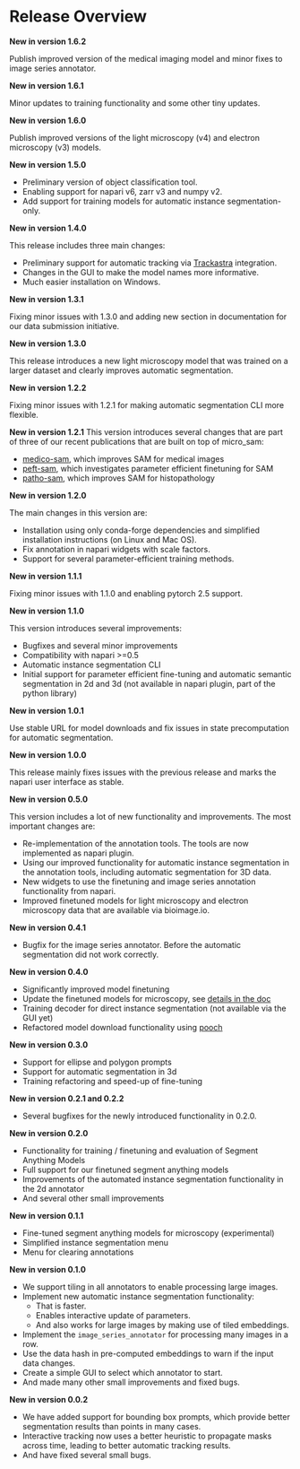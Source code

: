 # Release Overview

**New in version 1.6.2**

Publish improved version of the medical imaging model and minor fixes to image series annotator.

**New in version 1.6.1**

Minor updates to training functionality and some other tiny updates. 

**New in version 1.6.0**

Publish improved versions of the light microscopy (v4) and electron microscopy (v3) models.

**New in version 1.5.0**
- Preliminary version of object classification tool.
- Enabling support for napari v6, zarr v3 and numpy v2.
- Add support for training models for automatic instance segmentation-only.

**New in version 1.4.0**

This release includes three main changes:
- Preliminary support for automatic tracking via [Trackastra](https://github.com/weigertlab/trackastra) integration.
- Changes in the GUI to make the model names more informative.
- Much easier installation on Windows.

**New in version 1.3.1**

Fixing minor issues with 1.3.0 and adding new section in documentation for our data submission initiative.

**New in version 1.3.0**

This release introduces a new light microscopy model that was trained on a larger dataset and clearly improves automatic segmentation.

**New in version 1.2.2**

Fixing minor issues with 1.2.1 for making automatic segmentation CLI more flexible.

**New in version 1.2.1**
This version introduces several changes that are part of three of our recent publications that are built on top of micro_sam:

- [medico-sam](https://github.com/computational-cell-analytics/medico-sam), which improves SAM for medical images
- [peft-sam](https://github.com/computational-cell-analytics/peft-sam), which investigates parameter efficient finetuning for SAM
- [patho-sam](https://github.com/computational-cell-analytics/patho-sam), which improves SAM for histopathology

**New in version 1.2.0**

The main changes in this version are:

- Installation using only conda-forge dependencies and simplified installation instructions (on Linux and Mac OS).
- Fix annotation in napari widgets with scale factors.
- Support for several parameter-efficient training methods.

**New in version 1.1.1**

Fixing minor issues with 1.1.0 and enabling pytorch 2.5 support.

**New in version 1.1.0**

This version introduces several improvements:

- Bugfixes and several minor improvements
- Compatibility with napari >=0.5
- Automatic instance segmentation CLI
- Initial support for parameter efficient fine-tuning and automatic semantic segmentation in 2d and 3d (not available in napari plugin, part of the python library)

**New in version 1.0.1**

Use stable URL for model downloads and fix issues in state precomputation for automatic segmentation.

**New in version 1.0.0**

This release mainly fixes issues with the previous release and marks the napari user interface as stable.

**New in version 0.5.0**

This version includes a lot of new functionality and improvements. The most important changes are:
- Re-implementation of the annotation tools. The tools are now implemented as napari plugin.
- Using our improved functionality for automatic instance segmentation in the annotation tools, including automatic segmentation for 3D data.
- New widgets to use the finetuning and image series annotation functionality from napari.
- Improved finetuned models for light microscopy and electron microscopy data that are available via bioimage.io.

**New in version 0.4.1**

- Bugfix for the image series annotator. Before the automatic segmentation did not work correctly.

**New in version 0.4.0**

- Significantly improved model finetuning
- Update the finetuned models for microscopy, see [details in the doc](https://computational-cell-analytics.github.io/micro-sam/micro_sam.html#finetuned-models)
- Training decoder for direct instance segmentation (not available via the GUI yet)
- Refactored model download functionality using [pooch](https://pypi.org/project/pooch/)

**New in version 0.3.0**

- Support for ellipse and polygon prompts
- Support for automatic segmentation in 3d
- Training refactoring and speed-up of fine-tuning

**New in version 0.2.1 and 0.2.2**

- Several bugfixes for the newly introduced functionality in 0.2.0.

**New in version 0.2.0**

- Functionality for training / finetuning and evaluation of Segment Anything Models
- Full support for our finetuned segment anything models
- Improvements of the automated instance segmentation functionality in the 2d annotator
- And several other small improvements

**New in version 0.1.1**

- Fine-tuned segment anything models for microscopy (experimental)
- Simplified instance segmentation menu
- Menu for clearing annotations

**New in version 0.1.0**

- We support tiling in all annotators to enable processing large images.
- Implement new automatic instance segmentation functionality:
    - That is faster.
    - Enables interactive update of parameters.
    - And also works for large images by making use of tiled embeddings.
- Implement the `image_series_annotator` for processing many images in a row.
- Use the data hash in pre-computed embeddings to warn if the input data changes.
- Create a simple GUI to select which annotator to start.
- And made many other small improvements and fixed bugs.

**New in version 0.0.2**

- We have added support for bounding box prompts, which provide better segmentation results than points in many cases.
- Interactive tracking now uses a better heuristic to propagate masks across time, leading to better automatic tracking results.
- And have fixed several small bugs.
